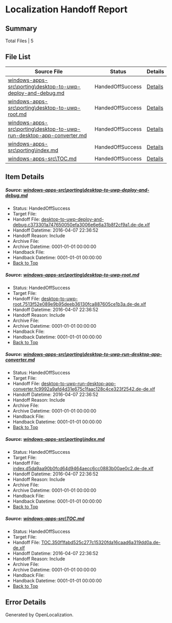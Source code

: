 # <a name='report-top'></a> Localization Handoff Report

## Summary
 Total Files | 5

## File List
 Source File | Status | Details 
 ----------- | ------ | ------- 
 [windows-apps-src\porting\desktop-to-uwp-deploy-and-debug.md](https://github.com/Microsoft/windows-apps/blob/b48716b79fae98ea5ef94085d6640093ff1946eb/windows-apps-src/porting/desktop-to-uwp-deploy-and-debug.md) | HandedOffSuccess | [Details](#d006e4eab8e536db1d7f315a60af2ad16eeb53473271)
 [windows-apps-src\porting\desktop-to-uwp-root.md](https://github.com/Microsoft/windows-apps/blob/b48716b79fae98ea5ef94085d6640093ff1946eb/windows-apps-src/porting/desktop-to-uwp-root.md) | HandedOffSuccess | [Details](#c59957f2627efd0e0c6a3b2046c074820481aae43272)
 [windows-apps-src\porting\desktop-to-uwp-run-desktop-app-converter.md](https://github.com/Microsoft/windows-apps/blob/b48716b79fae98ea5ef94085d6640093ff1946eb/windows-apps-src/porting/desktop-to-uwp-run-desktop-app-converter.md) | HandedOffSuccess | [Details](#ab80b002d3db8089f4f6c9aafcad90890b8bfa823273)
 [windows-apps-src\porting\index.md](https://github.com/Microsoft/windows-apps/blob/b48716b79fae98ea5ef94085d6640093ff1946eb/windows-apps-src/porting/index.md) | HandedOffSuccess | [Details](#5b164a84864f98d36e9a00a38324416ec17c11093338)
 [windows-apps-src\TOC.md](https://github.com/Microsoft/windows-apps/blob/b48716b79fae98ea5ef94085d6640093ff1946eb/windows-apps-src/TOC.md) | HandedOffSuccess | [Details](#4fb9d55fa80b269621db1ee68987b73867246e1f3635)

## Item Details
##### <a name='d006e4eab8e536db1d7f315a60af2ad16eeb53473271'></a> Source: [windows-apps-src\porting\desktop-to-uwp-deploy-and-debug.md](https://github.com/Microsoft/windows-apps/blob/b48716b79fae98ea5ef94085d6640093ff1946eb/windows-apps-src/porting/desktop-to-uwp-deploy-and-debug.md)
* Status: HandedOffSuccess
* Target File: 
* Handoff File: [desktop-to-uwp-deploy-and-debug.c373301a747650050efa3006e6e6a31b8f2cf9a1.de-de.xlf](https://github.com/Microsoft/WDG.handoff/blob/6cb903ab279cc7c97678a7aae6bf7594b38472c6/ol-handoff/Microsoft/windows-apps.de-de/master/desktop-to-uwp-deploy-and-debug.c373301a747650050efa3006e6e6a31b8f2cf9a1.de-de.xlf)
* Handoff Datetime: 2016-04-07 22:36:52
* Handoff Reason: Include
* Archive File: 
* Archive Datetime: 0001-01-01 00:00:00
* Handback File: 
* Handback Datetime: 0001-01-01 00:00:00
* [Back to Top](#report-top)

##### <a name='c59957f2627efd0e0c6a3b2046c074820481aae43272'></a> Source: [windows-apps-src\porting\desktop-to-uwp-root.md](https://github.com/Microsoft/windows-apps/blob/b48716b79fae98ea5ef94085d6640093ff1946eb/windows-apps-src/porting/desktop-to-uwp-root.md)
* Status: HandedOffSuccess
* Target File: 
* Handoff File: [desktop-to-uwp-root.7513f52e089e9b95deeb36130fca887605ce1b3a.de-de.xlf](https://github.com/Microsoft/WDG.handoff/blob/6cb903ab279cc7c97678a7aae6bf7594b38472c6/ol-handoff/Microsoft/windows-apps.de-de/master/desktop-to-uwp-root.7513f52e089e9b95deeb36130fca887605ce1b3a.de-de.xlf)
* Handoff Datetime: 2016-04-07 22:36:52
* Handoff Reason: Include
* Archive File: 
* Archive Datetime: 0001-01-01 00:00:00
* Handback File: 
* Handback Datetime: 0001-01-01 00:00:00
* [Back to Top](#report-top)

##### <a name='ab80b002d3db8089f4f6c9aafcad90890b8bfa823273'></a> Source: [windows-apps-src\porting\desktop-to-uwp-run-desktop-app-converter.md](https://github.com/Microsoft/windows-apps/blob/b48716b79fae98ea5ef94085d6640093ff1946eb/windows-apps-src/porting/desktop-to-uwp-run-desktop-app-converter.md)
* Status: HandedOffSuccess
* Target File: 
* Handoff File: [desktop-to-uwp-run-desktop-app-converter.fc9992a9afd4d31e675c1faac128c4ce323f2542.de-de.xlf](https://github.com/Microsoft/WDG.handoff/blob/6cb903ab279cc7c97678a7aae6bf7594b38472c6/ol-handoff/Microsoft/windows-apps.de-de/master/desktop-to-uwp-run-desktop-app-converter.fc9992a9afd4d31e675c1faac128c4ce323f2542.de-de.xlf)
* Handoff Datetime: 2016-04-07 22:36:52
* Handoff Reason: Include
* Archive File: 
* Archive Datetime: 0001-01-01 00:00:00
* Handback File: 
* Handback Datetime: 0001-01-01 00:00:00
* [Back to Top](#report-top)

##### <a name='5b164a84864f98d36e9a00a38324416ec17c11093338'></a> Source: [windows-apps-src\porting\index.md](https://github.com/Microsoft/windows-apps/blob/b48716b79fae98ea5ef94085d6640093ff1946eb/windows-apps-src/porting/index.md)
* Status: HandedOffSuccess
* Target File: 
* Handoff File: [index.d5da9aa90b0fcd64d9464aecc6cc0883b00ae0c2.de-de.xlf](https://github.com/Microsoft/WDG.handoff/blob/6cb903ab279cc7c97678a7aae6bf7594b38472c6/ol-handoff/Microsoft/windows-apps.de-de/master/index.d5da9aa90b0fcd64d9464aecc6cc0883b00ae0c2.de-de.xlf)
* Handoff Datetime: 2016-04-07 22:36:52
* Handoff Reason: Include
* Archive File: 
* Archive Datetime: 0001-01-01 00:00:00
* Handback File: 
* Handback Datetime: 0001-01-01 00:00:00
* [Back to Top](#report-top)

##### <a name='4fb9d55fa80b269621db1ee68987b73867246e1f3635'></a> Source: [windows-apps-src\TOC.md](https://github.com/Microsoft/windows-apps/blob/b48716b79fae98ea5ef94085d6640093ff1946eb/windows-apps-src/TOC.md)
* Status: HandedOffSuccess
* Target File: 
* Handoff File: [TOC.350f1fabd525c277c15320fda16caad6a319dd0a.de-de.xlf](https://github.com/Microsoft/WDG.handoff/blob/6cb903ab279cc7c97678a7aae6bf7594b38472c6/ol-handoff/Microsoft/windows-apps.de-de/master/TOC.350f1fabd525c277c15320fda16caad6a319dd0a.de-de.xlf)
* Handoff Datetime: 2016-04-07 22:36:52
* Handoff Reason: Include
* Archive File: 
* Archive Datetime: 0001-01-01 00:00:00
* Handback File: 
* Handback Datetime: 0001-01-01 00:00:00
* [Back to Top](#report-top)


## Error Details

Generated by OpenLocalization.

